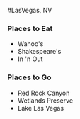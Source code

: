 #LasVegas, NV

### Places to Eat
- Wahoo's
- Shakespeare's
- In 'n Out

### Places to Go
- Red Rock Canyon
- Wetlands Preserve
- Lake Las Vegas
